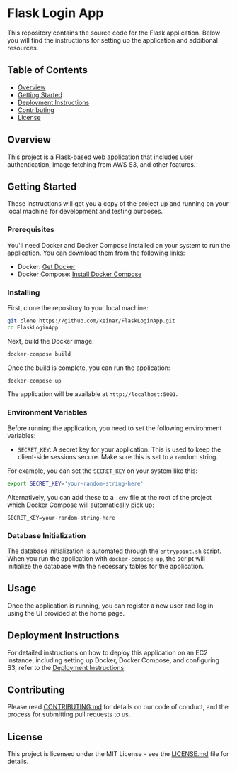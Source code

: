 # Flask Login App

This repository contains the source code for the Flask application. Below you will find the instructions for setting up the application and additional resources.

## Table of Contents

- [Overview](#overview)
- [Getting Started](#getting-started)
- [Deployment Instructions](#deployment-instructions)
- [Contributing](#contributing)
- [License](#license)


## Overview

This project is a Flask-based web application that includes user authentication, image fetching from AWS S3, and other features.

## Getting Started

These instructions will get you a copy of the project up and running on your local machine for development and testing purposes.

### Prerequisites

You'll need Docker and Docker Compose installed on your system to run the application. You can download them from the following links:

- Docker: [Get Docker](https://docs.docker.com/get-docker/)
- Docker Compose: [Install Docker Compose](https://docs.docker.com/compose/install/)

### Installing

First, clone the repository to your local machine:

```bash
git clone https://github.com/keinar/FlaskLoginApp.git
cd FlaskLoginApp
```

Next, build the Docker image:

```bash
docker-compose build
```

Once the build is complete, you can run the application:

```bash
docker-compose up
```

The application will be available at `http://localhost:5001`.

### Environment Variables

Before running the application, you need to set the following environment variables:

- `SECRET_KEY`: A secret key for your application. This is used to keep the client-side sessions secure. Make sure this is set to a random string.

For example, you can set the `SECRET_KEY` on your system like this:

```bash
export SECRET_KEY='your-random-string-here'
```

Alternatively, you can add these to a `.env` file at the root of the project which Docker Compose will automatically pick up:

```env
SECRET_KEY=your-random-string-here
```

### Database Initialization

The database initialization is automated through the `entrypoint.sh` script. When you run the application with `docker-compose up`, the script will initialize the database with the necessary tables for the application.

## Usage

Once the application is running, you can register a new user and log in using the UI provided at the home page.

## Deployment Instructions
For detailed instructions on how to deploy this application on an EC2 instance, including setting up Docker, Docker Compose, and configuring S3, refer to the [Deployment Instructions](AWS_Deployment.md).

## Contributing

Please read [CONTRIBUTING.md](CONTRIBUTING.md) for details on our code of conduct, and the process for submitting pull requests to us.

## License

This project is licensed under the MIT License - see the [LICENSE.md](LICENSE.md) file for details.
